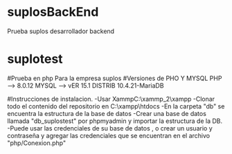 # suplosBackEnd
Prueba suplos desarrollador backend
# suplotest


#Prueba en php Para la empresa suplos 
#Versiones de PHO Y MYSQL
  PHP --> 8.0.12
  MYSQL --> vER 15.1 DISTRIB 10.4.21-MariaDB
  
#Instrucciones de instalacion. 
  -Usar XammpC:\xammp_2\xampp
  -Clonar todo el contenido del repositorio en C:\xampp\htdocs
  -En la carpeta "db" se encuentra la estructura de la base de datos 
  -Crear una base de datos llamada "db_suplostest" por phpmyadmin y importar la estructura de la DB.
  -Puede usar las credenciales de su base de datos , o crear un usuario y contraseña y agregar las credenciales que se encuentran en el archivo "php/Conexion.php"
  
